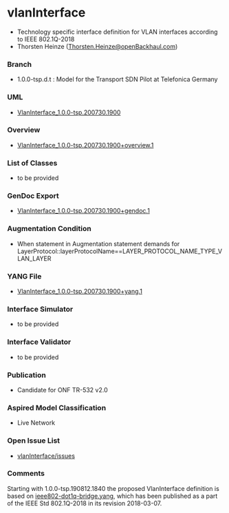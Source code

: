 # vlanInterface
- Technology specific interface definition for VLAN interfaces according to IEEE 802.1Q-2018
- Thorsten Heinze (Thorsten.Heinze@openBackhaul.com)

### Branch
- 1.0.0-tsp.d.t : Model for the Transport SDN Pilot at Telefonica Germany

### UML
- [VlanInterface_1.0.0-tsp.200730.1900](./VlanInterface_1.0.0-tsp.200730.1900.zip)

### Overview 
- [VlanInterface_1.0.0-tsp.200730.1900+overview.1](./VlanInterface_1.0.0-tsp.200730.1900+overview.1.png)

### List of Classes
- to be provided

### GenDoc Export
- [VlanInterface_1.0.0-tsp.200730.1900+gendoc.1](./VlanInterface_1.0.0-tsp.200730.1900+gendoc.1.docx)

### Augmentation Condition
- When statement in Augmentation statement demands for LayerProtocol::layerProtocolName==LAYER_PROTOCOL_NAME_TYPE_VLAN_LAYER

### YANG File
- [VlanInterface_1.0.0-tsp.200730.1900+yang.1](./VlanInterface_1.0.0-tsp.200730.1900+yang.1.zip)

### Interface Simulator
- to be provided 

### Interface Validator
- to be provided 

### Publication
- Candidate for ONF TR-532 v2.0

### Aspired Model Classification
- Live Network

### Open Issue List
- [vlanInterface/issues](../../issues)

### Comments
Starting with 1.0.0-tsp.190812.1840 the proposed VlanInterface definition is based on [ieee802-dot1q-bridge.yang](./ieee802-dot1q-bridge.yang), which has been published as a part of the IEEE Std 802.1Q-2018 in its revision 2018-03-07.
